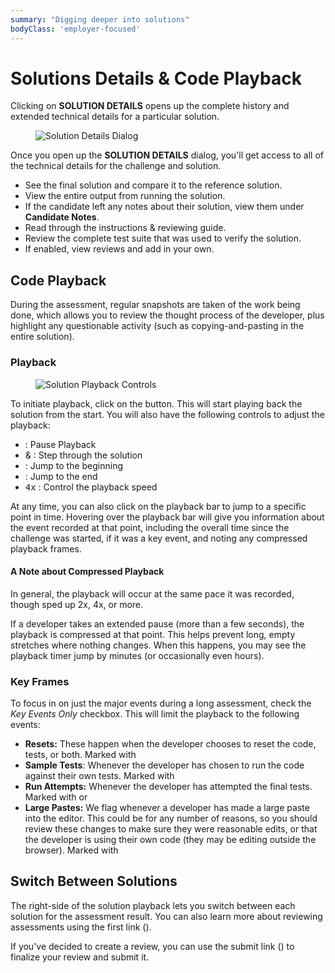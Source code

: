 ```yaml
---
summary: "Digging deeper into solutions"
bodyClass: 'employer-focused'
---
```


# Solutions Details & Code Playback

Clicking on **SOLUTION DETAILS** opens up the complete history and extended technical details for a particular solution.

<figure>

![Solution Details Dialog](/images/hire/candidate-solution-dialog.png)

</figure>

Once you open up the **SOLUTION DETAILS** dialog, you'll get access to all of the technical details for the challenge and solution.
 
- See the final solution and compare it to the reference solution.
- View the entire output from running the solution.
- If the candidate left any notes about their solution, view them under **Candidate Notes**. 
- Read through the instructions & reviewing guide.
- Review the complete test suite that was used to verify the solution.
- If enabled, view reviews and add in your own.

## Code Playback

During the assessment, regular snapshots are taken of the work being done, which allows you to review the thought process of the developer, plus highlight any questionable activity (such as copying-and-pasting in the entire solution).

### Playback

<figure>

![Solution Playback Controls](/images/hire/candidate-solution-playback-controls.png)

</figure>

To initiate playback, click on the <kbd class="icon-transport-play"></kbd> button.  This will start playing back the solution from the start.  You will also have the following controls to adjust the playback:

- <kbd class="icon-transport-pause"></kbd> : Pause Playback
- <kbd class="icon-transport-previous"></kbd> & <kbd class="icon-transport-next"></kbd> : Step through the solution
- <kbd class="icon-transport-first"></kbd> : Jump to the beginning
- <kbd class="icon-transport-last"></kbd> : Jump to the end
- <kbd>4x</kbd> : Control the playback speed

At any time, you can also click on the playback bar to jump to a specific point in time. Hovering over the playback bar will give you information about the event recorded at that point, including the overall time since the challenge was started, if it was a key event, and noting any compressed playback frames.

<div class="note-box">

#### A Note about Compressed Playback

In general, the playback will occur at the same pace it was recorded, though sped up 2x, 4x, or more.
 
If a developer takes an extended pause (more than a few seconds), the playback is compressed at that point. This helps prevent long, empty stretches where nothing changes. When this happens, you may see the playback timer jump by minutes (or occasionally even hours).

</div>

### Key Frames

To focus in on just the major events during a long assessment, check the _Key Events Only_ checkbox.  This will limit the playback to the following events:

- **Resets:** These happen when the developer chooses to reset the code, tests, or both. Marked with <span class="icon-undo"></span>
- **Sample Tests**: Whenever the developer has chosen to run the code against their own tests. Marked with <span class="icon-ran-tests"></span>
- **Run Attempts:** Whenever the developer has attempted the final tests. Marked with <span class="icon-x"></span> or <span class="icon-checkmark"></span>
- **Large Pastes:** We flag whenever a developer has made a large paste into the editor.  This could be for any number of reasons, so you should review these changes to make sure they were reasonable edits, or that the developer is using their own code (they may be editing outside the browser). Marked with <span class="icon-duplicate"></span>

## Switch Between Solutions

The right-side of the solution playback lets you switch between each solution for the assessment result. You can also learn more about reviewing assessments using the first link (<span class="icon-info"></span>).

If you've decided to create a review, you can use the submit link (<span class="icon-status-submit"></span>) to finalize your review and submit it.
